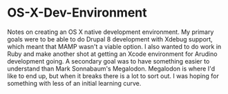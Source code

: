 OS-X-Dev-Environment
====================

Notes on creating an OS X native development environment. My primary goals were
to be able to do Drupal 8 development with Xdebug support, which meant that MAMP wasn't a viable option. I also wanted to do work in Ruby and make another shot at getting an Xcode environment for Arudino development going. A secondary goal was to have something easier to understand than Mark Sonnabaum's Megalodon. Megalodon is where I'd like to end up, but when it breaks there is a lot to sort out. I was hoping for something with less of an initial learning curve.
